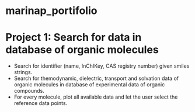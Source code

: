 # marinap_portifolio

# Project 1: Search for data in database of organic molecules

* Search for identifier (name, InChIKey, CAS registry number) given smiles strings.
* Search for themodynamic, dielectric, transport and solvation data of organic molecules in database of experimental data of organic compounds.
* For every molecule, plot all available data and let the user select the reference data points.
